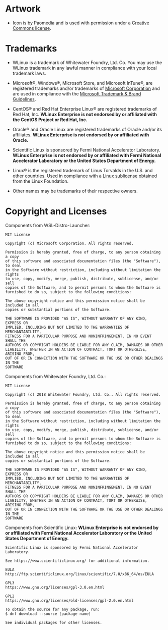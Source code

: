 ﻿# Artwork

- Icon is by Paomedia and is used with permission under a [Creative Commons license](https://www.iconfinder.com/icons/285695/terminal_icon).

# Trademarks

- WLinux is a trademark of Whitewater Foundry, Ltd. Co. You may use the WLinux trademark in any lawful manner in compliance with your local trademark laws.

- Microsoft®, Windows®, Microsoft Store, and Microsoft InTune®, are registered trademarks and/or trademarks of [Microsoft Corporation](https://www.microsoft.com/en-us/legal/intellectualproperty/trademarks/en-us.aspx) and are used in compliance with the [Microsoft Trademark & Brand Guidelines](https://www.microsoft.com/en-us/legal/intellectualproperty/trademarks/usage/general.aspx).

- CentOS® and Red Hat Enterprise Linux® are registered trademarks of Red Hat, Inc. **WLinux Enterprise is not endorsed by or affiliated with the CentOS Project or Red Hat, Inc.**

- Oracle® and Oracle Linux are registered trademarks of Oracle and/or its affiliates. **WLinux Enterprise is not endorsed by or affiliated with Oracle.**

- Scientific Linux is sponsored by Fermi National Accelerator Laboratory. **WLinux Enterprise is not endorsed by or affiliated with Fermi National Accelerator Laboratory or the United States Department of Energy.**

- Linux® is the registered trademark of Linus Torvalds in the U.S. and other countries. Used in compliance with a [Linux sublicense](https://www.linuxmark.org/programs/legal/trademark/sublicense-agreement) obtained from the Linux Foundation.

- Other names may be trademarks of their respective owners.

# Copyright and Licenses

Components from WSL-Distro-Launcher:

    MIT License

    Copyright (c) Microsoft Corporation. All rights reserved.

    Permission is hereby granted, free of charge, to any person obtaining a copy
    of this software and associated documentation files (the "Software"), to deal
    in the Software without restriction, including without limitation the rights
    to use, copy, modify, merge, publish, distribute, sublicense, and/or sell
    copies of the Software, and to permit persons to whom the Software is
    furnished to do so, subject to the following conditions:

    The above copyright notice and this permission notice shall be included in all
    copies or substantial portions of the Software.

    THE SOFTWARE IS PROVIDED "AS IS", WITHOUT WARRANTY OF ANY KIND, EXPRESS OR
    IMPLIED, INCLUDING BUT NOT LIMITED TO THE WARRANTIES OF MERCHANTABILITY,
    FITNESS FOR A PARTICULAR PURPOSE AND NONINFRINGEMENT. IN NO EVENT SHALL THE
    AUTHORS OR COPYRIGHT HOLDERS BE LIABLE FOR ANY CLAIM, DAMAGES OR OTHER
    LIABILITY, WHETHER IN AN ACTION OF CONTRACT, TORT OR OTHERWISE, ARISING FROM,
    OUT OF OR IN CONNECTION WITH THE SOFTWARE OR THE USE OR OTHER DEALINGS IN THE
    SOFTWARE

Components from Whitewater Foundry, Ltd. Co.:

    MIT License

    Copyright (c) 2018 Whitewater Foundry, Ltd. Co.. All rights reserved.

    Permission is hereby granted, free of charge, to any person obtaining a copy
    of this software and associated documentation files (the "Software"), to deal
    in the Software without restriction, including without limitation the rights
    to use, copy, modify, merge, publish, distribute, sublicense, and/or sell
    copies of the Software, and to permit persons to whom the Software is
    furnished to do so, subject to the following conditions:

    The above copyright notice and this permission notice shall be included in all
    copies or substantial portions of the Software.

    THE SOFTWARE IS PROVIDED "AS IS", WITHOUT WARRANTY OF ANY KIND, EXPRESS OR
    IMPLIED, INCLUDING BUT NOT LIMITED TO THE WARRANTIES OF MERCHANTABILITY,
    FITNESS FOR A PARTICULAR PURPOSE AND NONINFRINGEMENT. IN NO EVENT SHALL THE
    AUTHORS OR COPYRIGHT HOLDERS BE LIABLE FOR ANY CLAIM, DAMAGES OR OTHER
    LIABILITY, WHETHER IN AN ACTION OF CONTRACT, TORT OR OTHERWISE, ARISING FROM,
    OUT OF OR IN CONNECTION WITH THE SOFTWARE OR THE USE OR OTHER DEALINGS IN THE
    SOFTWARE
    
Components from Scientific Linux:
**WLinux Enterprise is not endorsed by or affiliated with Fermi National Accelerator Laboratory or the United States Department of Energy.**


    Scientific Linux is sponsored by Fermi National Accelerator Laboratory.
    
    See https://www.scientificlinux.org/ for additional information.

    EULA
    http://ftp.scientificlinux.org/linux/scientific/7.0/x86_64/os/EULA
    
    GPL3
    https://www.gnu.org/licenses/gpl-3.0.en.html
    
    GPL2
    https://www.gnu.org/licenses/old-licenses/gpl-2.0.en.html
    
    To obtain the source for any package, run:
    $ dnf download --source [package name]
    
    See individual packages for other licenses.
